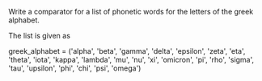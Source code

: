 Write a comparator for a list of phonetic words for the letters of the greek alphabet.

The list is given as

greek_alphabet = ('alpha',
'beta',
'gamma',
'delta',
'epsilon',
'zeta',
'eta',
'theta',
'iota',
'kappa',
'lambda',
'mu',
'nu',
'xi',
'omicron',
'pi',
'rho',
'sigma',
'tau',
'upsilon',
'phi',
'chi',
'psi',
'omega')